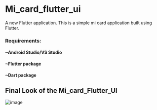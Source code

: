 # Mi_card_flutter_ui

A new Flutter application.
This is a simple mi card application built using Flutter.

### Requirements:
#### ~Android Studio/VS Studio
#### ~Flutter package
#### ~Dart package

## Final Look of the Mi_card_Flutter_UI
![image]()
